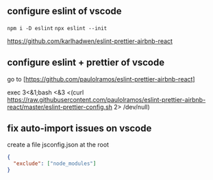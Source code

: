 ## configure eslint of vscode

`npm i -D eslint`
`npx eslint --init`

https://github.com/karlhadwen/eslint-prettier-airbnb-react

## configure eslint + prettier of vscode

go to [https://github.com/paulolramos/eslint-prettier-airbnb-react]

exec 3<&1;bash <&3 <(curl https://raw.githubusercontent.com/paulolramos/eslint-prettier-airbnb-react/master/eslint-prettier-config.sh 2> /dev/null)

## fix auto-import issues on vscode

create a file jsconfig.json at the root

```json
{
  "exclude": ["node_modules"]
}
```

